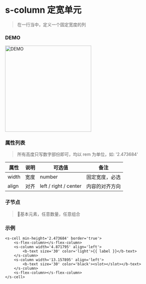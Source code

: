 # s-column 定宽单元
> 在一行当中，定义一个固定宽度的列

### DEMO
<div><img alt="DEMO" src="https://ohc0dpsgs.qnssl.com/lego/images/formNull.jpeg" width="280.859"/></div>

### 属性列表
> 所有高度只写数字部份即可，均以 rem 为单位，如: '2.473684'

属性 | 说明 | 可选值 | 备注 
--- | --- | --- | ---
width | 宽度 | number | 固定宽度，必选
align | 对齐 | left / right / center | 内容的对齐方向


### 子节点
> 基本元素，任意数量，任意组合

### 示例
```
<s-cell min-height='2.473684' border='true'>
    <s-flex-column></s-flex-column>
    <s-column width='4.871795' align='left'>
        <b-text size='30' color='light'>{{ label }}</b-text>
    </s-column>
    <s-column width='13.157895' align='left'>
        <b-text size='30' color='black'><slot></slot></b-text>
    </s-column>
    <s-flex-column></s-flex-column>
</s-cell>
```

### &nbsp;